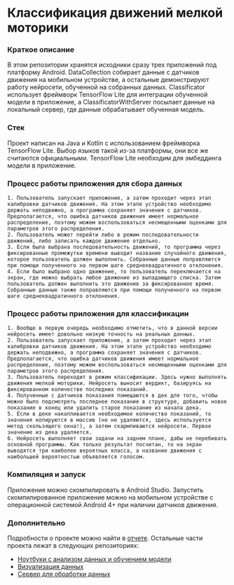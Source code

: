 # Классификация движений мелкой моторики

### Краткое описание
В этом репозитории хранятся исходники сразу трех приложений под платформу Android. DataCollection собирает данные с датчиков движения на мобильном устройстве, а остальные демонстрируют работу нейросети, обученной на собранных данных. Classificator использует фреймворк TensorFlow Lite для интеграции обученной модели в приложение, а ClassificatorWithServer посылает данные на локальный сервер, где данные обрабатывает обученная модель.

### Стек
Проект написан на Java и Kotlin с использованием фреймворка TensorFlow Lite. Выбор языков такой из-за платформы, они все же считаются официальными. TensorFlow Lite необходим для эмбеддинга модели в приложение.

### Процесс работы приложения для сбора данных
    1. Пользователь запускает приложение, а затем проходит через этап калибровки датчиков движения. На этом этапе устройство необходимо держать неподвижно, а программа сохраняет значения с датчиков. Предполагается, что ошибка датчиков движения имеет нормальное распределение, поэтому можем воспользоваться несмещенными оценками для параметров этого распределения.
    2. Пользователь может перейти либо в режим последовательности движений, либо записать каждое движение отдельно.
    3. Если была выбрана последовательность движений, то программа через фиксированные промежутки времени выводит название случайного движения, которое пользователь должен выполнить. Собранные данные поправляются при помощи полученного на первом шаге среднеквадратичного отклонения.
    4. Если было выбрано одно движение, то пользователь переключается на экран, где можно выбрать любое движение из выпадающего списка. Затем пользователь должен выполнить это движение за фиксированное время. Собранные данные также поправляются при помощи полученного на первом шаге среднеквадратичного отклонения.

### Процесс работы приложения для классификации
    1. Вообще в первую очередь необходимо отметить, что в данной версии нейросеть имеет довольно низкую точность на реальных данных.
    2. Пользователь запускает приложение, а затем проходит через этап калибровки датчиков движения. На этом этапе устройство необходимо держать неподвижно, а программа сохраняет значения с датчиков. Предполагается, что ошибка датчиков движения имеет нормальное распределение, поэтому можем воспользоваться несмещенными оценками для параметров этого распределения.
    3. Пользователь переходит в режим классификации. Здесь нужно выполнять движения мелкой моторики. Нейросеть выносит вердикт, базируясь на фиксированном количестве последних показаний.
    4. Полученные с датчиков показания помещаются в дек для того, чтобы можно было подсмотреть последнее показание в структуре, добавить новое показание в конец или удалить старое показание из начала дека.
    5. Если в деке накапливается необходимое количество показаний, то значения копируются в массив (но не удаляются, здесь используется метод скользящего окна!), а затем скармливаются нейросети. Первое значение из дека удаляется.
    6. Нейросеть выполняет свои задачи на заднем плане, дабы не перебивать основной программы. Как только результат посчитан, то на экран выводятся три наиболее вероятных класса, а название движения с наибольшей вероятностью объявляется голосом.

### Компиляция и запуск
Приложения можно скомпилировать в Android Studio. Запустить скомпилированное приложение можно на мобильном устройстве с операционной системой Android 4+ при наличии датчиков движения.

### Дополнительно
Подробности о проекте можно найти в [отчете](https://drive.google.com/file/d/1oeXW1D8uMKp7J27jNC0ZLyQ_MPPYRSgk/view?usp=sharing). Остальные части проекта лежат в следующих репозиториях:
* [Ноутбуки с анализом данных и обучением модели](https://github.com/nd0761/movement_recognition)
* [Визуализация данных](https://github.com/nd0761/acc_gyro_visualization)
* [Сервер для обработки данных](https://github.com/nd0761/local_server)

